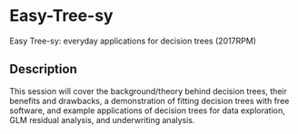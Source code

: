 # Easy-Tree-sy
Easy Tree-sy:  everyday applications for decision trees (2017RPM)

## Description

This session will cover the background/theory behind decision trees, their benefits and drawbacks, a demonstration of fitting decision trees with free software, and example applications of decision trees for data exploration, GLM residual analysis, and underwriting analysis.
